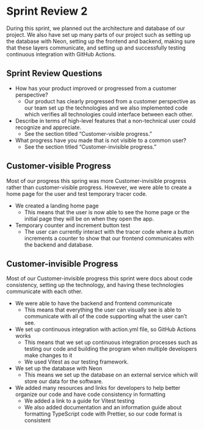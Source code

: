 # Sprint Review 2

During this sprint, we planned out the architecture and database of our project. We also have set up many parts of our project such as setting up the database with Neon, setting up the frontend and backend, making sure that these layers communicate, and setting up and successfully testing continuous integration with GitHub Actions. 

## Sprint Review Questions

- How has your product improved or progressed from a customer perspective?
    - Our product has clearly progressed from a customer perspective as our team set up the technologies and we also implemented code which verifies all technologies could interface between each other.
- Describe in terms of high-level features that a non-technical user could recognize and appreciate.
    - See the section titled “Customer-visible progress.”
- What progress have you made that is not visible to a common user?
    - See the section titled “Customer-invisible progress.”

## Customer-visible Progress

Most of our progress this spring was more Customer-invisible progress rather than customer-visible progress. However, we were able to create a home page for the user and test temporary tracer code. 

- We created a landing home page
    - This means that the user is now able to see the home page or the initial page they will be on when they open the app.
- Temporary counter and increment button test
    - The user can currently interact with the tracer code where a button increments a counter to show that our frontend communicates with the backend and database.

## Customer-invisible Progress

Most of our Customer-invisible progress this sprint were docs about code consistency, setting up the technology, and having these technologies communicate with each other. 

- We were able to have the backend and frontend communicate
    - This means that everything the user can visually see is able to communicate with all of the code supporting what the user can’t see.
- We set up continuous integration with action.yml file, so GitHub Actions works
    - This means that we set up continuous integration processes such as testing our code and building the program when multiple developers make changes to it
    - We used Vitest as our testing framework.
- We set up the database with Neon
    - This means we set up the database on an external service which will store our data for the software.
- We added many resources and links for developers to help better organize our code and have code consistency in formatting
    - We added a link to a guide for Vitest testing
    - We also added documentation and an information guide about formatting TypeScript code with Prettier, so our code format is consistent